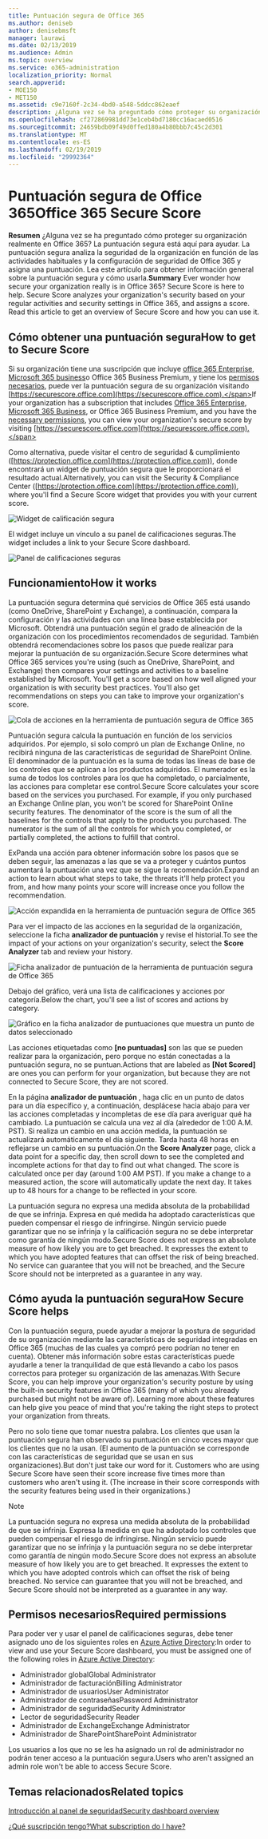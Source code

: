 ```yaml
---
title: Puntuación segura de Office 365
ms.author: deniseb
author: denisebmsft
manager: laurawi
ms.date: 02/13/2019
ms.audience: Admin
ms.topic: overview
ms.service: o365-administration
localization_priority: Normal
search.appverid:
- MOE150
- MET150
ms.assetid: c9e7160f-2c34-4bd0-a548-5ddcc862eaef
description: ¿Alguna vez se ha preguntado cómo proteger su organización realmente en Office 365? La puntuación segura está aquí para ayudar. La puntuación segura analiza la seguridad de la organización en función de las actividades habituales y la configuración de seguridad de Office 365 y asigna una puntuación.
ms.openlocfilehash: cf272869981dd73e1ceb4bd7180cc16acaed0516
ms.sourcegitcommit: 24659bdb09f49d0ffed180a4b80bbb7c45c2d301
ms.translationtype: MT
ms.contentlocale: es-ES
ms.lasthandoff: 02/19/2019
ms.locfileid: "29992364"
---
```

# <a name="office-365-secure-score"></a><span data-ttu-id="4c876-105">Puntuación segura de Office 365</span><span class="sxs-lookup"><span data-stu-id="4c876-105">Office 365 Secure Score</span></span>

<span data-ttu-id="4c876-p102">**Resumen** ¿Alguna vez se ha preguntado cómo proteger su organización realmente en Office 365? La puntuación segura está aquí para ayudar. La puntuación segura analiza la seguridad de la organización en función de las actividades habituales y la configuración de seguridad de Office 365 y asigna una puntuación. Lea este artículo para obtener información general sobre la puntuación segura y cómo usarla.</span><span class="sxs-lookup"><span data-stu-id="4c876-p102">**Summary** Ever wonder how secure your organization really is in Office 365? Secure Score is here to help. Secure Score analyzes your organization's security  based on your regular activities and security settings in Office 365, and assigns a score. Read this article to get an overview of Secure Score and how you can use it.</span></span>
  
## <a name="how-to-get-to-secure-score"></a><span data-ttu-id="4c876-110">Cómo obtener una puntuación segura</span><span class="sxs-lookup"><span data-stu-id="4c876-110">How to get to Secure Score</span></span>

<span data-ttu-id="4c876-111">Si su organización tiene una suscripción que incluye [office 365 Enterprise](https://docs.microsoft.com/office365/enterprise/), [Microsoft 365 business](https://docs.microsoft.com/microsoft-365/business/)o Office 365 Business Premium, y tiene los [permisos necesarios](#required-permissions), puede ver la puntuación segura de su organización visitando [https://securescore.office.com](https://securescore.office.com).</span><span class="sxs-lookup"><span data-stu-id="4c876-111">If your organization has a subscription that includes [Office 365 Enterprise](https://docs.microsoft.com/office365/enterprise/), [Microsoft 365 Business](https://docs.microsoft.com/microsoft-365/business/), or Office 365 Business Premium, and you have the [necessary permissions](#required-permissions), you can view your organization's secure score by visiting [https://securescore.office.com](https://securescore.office.com).</span></span> 

<span data-ttu-id="4c876-112">Como alternativa, puede visitar el centro de seguridad & cumplimiento ([https://protection.office.com](https://protection.office.com)), donde encontrará un widget de puntuación segura que le proporcionará el resultado actual.</span><span class="sxs-lookup"><span data-stu-id="4c876-112">Alternatively, you can visit the Security & Compliance Center ([https://protection.office.com](https://protection.office.com)), where you'll find a Secure Score widget that provides you with your current score.</span></span>

![Widget de calificación segura](media/SecureScoreWidget-o365.png)

<span data-ttu-id="4c876-114">El widget incluye un vínculo a su panel de calificaciones seguras.</span><span class="sxs-lookup"><span data-stu-id="4c876-114">The widget includes a link to your Secure Score dashboard.</span></span>

![Panel de calificaciones seguras](media/SecureScore-WelcomeScreen.png)
  
## <a name="how-it-works"></a><span data-ttu-id="4c876-116">Funcionamiento</span><span class="sxs-lookup"><span data-stu-id="4c876-116">How it works</span></span>

<span data-ttu-id="4c876-p103">La puntuación segura determina qué servicios de Office 365 está usando (como OneDrive, SharePoint y Exchange), a continuación, compara la configuración y las actividades con una línea base establecida por Microsoft. Obtendrá una puntuación según el grado de alineación de la organización con los procedimientos recomendados de seguridad. También obtendrá recomendaciones sobre los pasos que puede realizar para mejorar la puntuación de su organización.</span><span class="sxs-lookup"><span data-stu-id="4c876-p103">Secure Score determines what Office 365 services you're using (such as OneDrive, SharePoint, and Exchange) then compares your settings and activities to a baseline established by Microsoft. You'll get a score based on how well aligned your organization is with security best practices. You'll also get recommendations on steps you can take to improve your organization's score.</span></span> 
  
![Cola de acciones en la herramienta de puntuación segura de Office 365](media/SecureScore-ActionsToTake.png)
  
<span data-ttu-id="4c876-p104">Puntuación segura calcula la puntuación en función de los servicios adquiridos. Por ejemplo, si solo compró un plan de Exchange Online, no recibirá ninguna de las características de seguridad de SharePoint Online. El denominador de la puntuación es la suma de todas las líneas de base de los controles que se aplican a los productos adquiridos. El numerador es la suma de todos los controles para los que ha completado, o parcialmente, las acciones para completar ese control.</span><span class="sxs-lookup"><span data-stu-id="4c876-p104">Secure Score calculates your score based on the services you purchased. For example, if you only purchased an Exchange Online plan, you won't be scored for SharePoint Online security features. The denominator of the score is the sum of all the baselines for the controls that apply to the products you purchased. The numerator is the sum of all the controls for which you completed, or partially completed, the actions to fulfill that control.</span></span>

<span data-ttu-id="4c876-125">ExPanda una acción para obtener información sobre los pasos que se deben seguir, las amenazas a las que se va a proteger y cuántos puntos aumentará la puntuación una vez que se sigue la recomendación.</span><span class="sxs-lookup"><span data-stu-id="4c876-125">Expand an action to learn about what steps to take, the threats it'll help protect you from, and how many points your score will increase once you follow the recommendation.</span></span>
  
![Acción expandida en la herramienta de puntuación segura de Office 365](media/SecureScore-DetailedActionToTake.png)
  
<span data-ttu-id="4c876-127">Para ver el impacto de las acciones en la seguridad de la organización, seleccione la ficha **analizador de puntuación** y revise el historial.</span><span class="sxs-lookup"><span data-stu-id="4c876-127">To see the impact of your actions on your organization's security, select the **Score Analyzer** tab and review your history.</span></span> 
  
![Ficha analizador de puntuación de la herramienta de puntuación segura de Office 365](media/SecureScore-ScoreAnalyzer-7days.png)
  
<span data-ttu-id="4c876-129">Debajo del gráfico, verá una lista de calificaciones y acciones por categoría.</span><span class="sxs-lookup"><span data-stu-id="4c876-129">Below the chart, you'll see a list of scores and actions by category.</span></span> 
  
![Gráfico en la ficha analizador de puntuaciones que muestra un punto de datos seleccionado](media/SecureScore-Analyzer-breakdownbelowchart.png)
 
<span data-ttu-id="4c876-131">Las acciones etiquetadas como **[no puntuadas]** son las que se pueden realizar para la organización, pero porque no están conectadas a la puntuación segura, no se puntuan.</span><span class="sxs-lookup"><span data-stu-id="4c876-131">Actions that are labeled as **[Not Scored]** are ones you can perform for your organization, but because they are not connected to Secure Score, they are not scored.</span></span>  

<span data-ttu-id="4c876-p105">En la página **analizador de puntuación** , haga clic en un punto de datos para un día específico y, a continuación, desplácese hacia abajo para ver las acciones completadas y incompletas de ese día para averiguar qué ha cambiado. La puntuación se calcula una vez al día (alrededor de 1:00 A.M. PST). Si realiza un cambio en una acción medida, la puntuación se actualizará automáticamente el día siguiente. Tarda hasta 48 horas en reflejarse un cambio en su puntuación.</span><span class="sxs-lookup"><span data-stu-id="4c876-p105">On the **Score Analyzer** page, click a data point for a specific day, then scroll down to see the completed and incomplete actions for that day to find out what changed. The score is calculated once per day (around 1:00 AM PST). If you make a change to a measured action, the score will automatically update the next day. It takes up to 48 hours for a change to be reflected in your score.</span></span>

<span data-ttu-id="4c876-p106">La puntuación segura no expresa una medida absoluta de la probabilidad de que se infrinja. Expresa en qué medida ha adoptado características que pueden compensar el riesgo de infringirse. Ningún servicio puede garantizar que no se infrinja y la calificación segura no se debe interpretar como garantía de ningún modo.</span><span class="sxs-lookup"><span data-stu-id="4c876-p106">Secure Score does not express an absolute measure of how likely you are to get breached. It expresses the extent to which you have adopted features that can offset the risk of being breached. No service can guarantee that you will not be breached, and the Secure Score should not be interpreted as a guarantee in any way.</span></span>
 
## <a name="how-secure-score-helps"></a><span data-ttu-id="4c876-139">Cómo ayuda la puntuación segura</span><span class="sxs-lookup"><span data-stu-id="4c876-139">How Secure Score helps</span></span>

<span data-ttu-id="4c876-p107">Con la puntuación segura, puede ayudar a mejorar la postura de seguridad de su organización mediante las características de seguridad integradas en Office 365 (muchas de las cuales ya compró pero podrían no tener en cuenta). Obtener más información sobre estas características puede ayudarle a tener la tranquilidad de que está llevando a cabo los pasos correctos para proteger su organización de las amenazas.</span><span class="sxs-lookup"><span data-stu-id="4c876-p107">With Secure Score, you can help improve your organization's security posture by using the built-in security features in Office 365 (many of which you already purchased but might not be aware of). Learning more about these features can help give you peace of mind that you're taking the right steps to protect your organization from threats.</span></span>
  
<span data-ttu-id="4c876-p108">Pero no solo tiene que tomar nuestra palabra. Los clientes que usan la puntuación segura han observado su puntuación en cinco veces mayor que los clientes que no la usan. (El aumento de la puntuación se corresponde con las características de seguridad que se usan en sus organizaciones).</span><span class="sxs-lookup"><span data-stu-id="4c876-p108">But don't just take our word for it. Customers who are using Secure Score have seen their score increase five times more than customers who aren't using it. (The increase in their score corresponds with the security features being used in their organizations.)</span></span>
  
> [!NOTE]
> <span data-ttu-id="4c876-p109">La puntuación segura no expresa una medida absoluta de la probabilidad de que se infrinja. Expresa la medida en que ha adoptado los controles que pueden compensar el riesgo de infringirse. Ningún servicio puede garantizar que no se infrinja y la puntuación segura no se debe interpretar como garantía de ningún modo.</span><span class="sxs-lookup"><span data-stu-id="4c876-p109">Secure Score does not express an absolute measure of how likely you are to get breached. It expresses the extent to which you have adopted controls which can offset the risk of being breached. No service can guarantee that you will not be breached, and Secure Score should not be interpreted as a guarantee in any way.</span></span> 
  
## <a name="required-permissions"></a><span data-ttu-id="4c876-148">Permisos necesarios</span><span class="sxs-lookup"><span data-stu-id="4c876-148">Required permissions</span></span>

<span data-ttu-id="4c876-149">Para poder ver y usar el panel de calificaciones seguras, debe tener asignado uno de los siguientes roles en [Azure Active Directory](https://docs.microsoft.com/azure/active-directory/users-groups-roles/directory-assign-admin-roles#available-roles):</span><span class="sxs-lookup"><span data-stu-id="4c876-149">In order to view and use your Secure Score dashboard, you must be assigned one of the following roles in [Azure Active Directory](https://docs.microsoft.com/azure/active-directory/users-groups-roles/directory-assign-admin-roles#available-roles):</span></span>
- <span data-ttu-id="4c876-150">Administrador global</span><span class="sxs-lookup"><span data-stu-id="4c876-150">Global Administrator</span></span>
- <span data-ttu-id="4c876-151">Administrador de facturación</span><span class="sxs-lookup"><span data-stu-id="4c876-151">Billing Administrator</span></span>
- <span data-ttu-id="4c876-152">Administrador de usuarios</span><span class="sxs-lookup"><span data-stu-id="4c876-152">User Administrator</span></span>
- <span data-ttu-id="4c876-153">Administrador de contraseñas</span><span class="sxs-lookup"><span data-stu-id="4c876-153">Password Administrator</span></span>
- <span data-ttu-id="4c876-154">Administrador de seguridad</span><span class="sxs-lookup"><span data-stu-id="4c876-154">Security Administrator</span></span>
- <span data-ttu-id="4c876-155">Lector de seguridad</span><span class="sxs-lookup"><span data-stu-id="4c876-155">Security Reader</span></span>
- <span data-ttu-id="4c876-156">Administrador de Exchange</span><span class="sxs-lookup"><span data-stu-id="4c876-156">Exchange Administrator</span></span>
- <span data-ttu-id="4c876-157">Administrador de SharePoint</span><span class="sxs-lookup"><span data-stu-id="4c876-157">SharePoint Administrator</span></span>

 <span data-ttu-id="4c876-158">Los usuarios a los que no se les ha asignado un rol de administrador no podrán tener acceso a la puntuación segura.</span><span class="sxs-lookup"><span data-stu-id="4c876-158">Users who aren't assigned an admin role won't be able to access Secure Score.</span></span>

## <a name="related-topics"></a><span data-ttu-id="4c876-159">Temas relacionados</span><span class="sxs-lookup"><span data-stu-id="4c876-159">Related topics</span></span>

[<span data-ttu-id="4c876-160">Introducción al panel de seguridad</span><span class="sxs-lookup"><span data-stu-id="4c876-160">Security dashboard overview</span></span>](security-dashboard.md)

[<span data-ttu-id="4c876-161">¿Qué suscripción tengo?</span><span class="sxs-lookup"><span data-stu-id="4c876-161">What subscription do I have?</span></span>](https://docs.microsoft.com/office365/admin/admin-overview/what-subscription-do-i-have?view=o365-worldwide)

